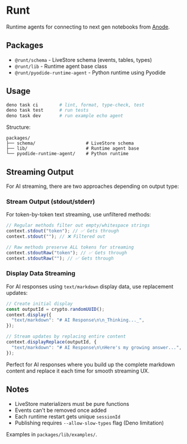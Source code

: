 # Runt

Runtime agents for connecting to next gen notebooks from
[Anode](https://github.com/rgbkrk/anode).

## Packages

- `@runt/schema` - LiveStore schema (events, tables, types)
- `@runt/lib` - Runtime agent base class
- `@runt/pyodide-runtime-agent` - Python runtime using Pyodide

## Usage

```bash
deno task ci        # lint, format, type-check, test
deno task test      # run tests
deno task dev       # run example echo agent
```

Structure:

```
packages/
├── schema/                   # LiveStore schema
├── lib/                      # Runtime agent base
└── pyodide-runtime-agent/    # Python runtime
```

## Streaming Output

For AI streaming, there are two approaches depending on output type:

### Stream Output (stdout/stderr)

For token-by-token text streaming, use unfiltered methods:

```typescript
// Regular methods filter out empty/whitespace strings
context.stdout("token"); // ✅ Gets through
context.stdout(""); // ❌ Filtered out

// Raw methods preserve ALL tokens for streaming
context.stdoutRaw("token"); // ✅ Gets through
context.stdoutRaw(""); // ✅ Gets through
```

### Display Data Streaming

For AI responses using `text/markdown` display data, use replacement updates:

```typescript
// Create initial display
const outputId = crypto.randomUUID();
context.display({
  "text/markdown": "# AI Response\n\n_Thinking..._",
});

// Stream updates by replacing entire content
context.displayReplace(outputId, {
  "text/markdown": "# AI Response\n\nHere's my growing answer...",
});
```

Perfect for AI responses where you build up the complete markdown content and
replace it each time for smooth streaming UX.

## Notes

- LiveStore materializers must be pure functions
- Events can't be removed once added
- Each runtime restart gets unique `sessionId`
- Publishing requires `--allow-slow-types` flag (Deno limitation)

Examples in `packages/lib/examples/`.
